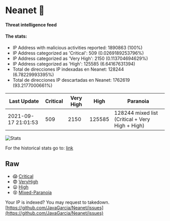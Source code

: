 # Neanet :hocho:
#### Threat intelligence feed
#### The stats:

- IP Address with malicious activities reported: 1890863 (100%)
- IP Address categorized as 'Critical':  509 (0.0269189253796%)
- IP Address categorized as 'Very High':  2150 (0.113704694629%)
- IP Address categorized as 'High':  125585 (6.64167631394)
- Total de direcciones IP indexadas en Neanet:  128244 (6.78229993395%)
- Total de direcciones IP descartadas en Neanet:  1762619 (93.2177000661%)

| Last Update | Critical | Very High | High | Paranoia |
| --- | --- | --- | --- | --- |
| 2021-09-17 21:01:53 | 509 | 2150 | 125585 | 128244 mixed list (Critical + Very High + High)|

![Stats](https://docs.google.com/spreadsheets/d/e/2PACX-1vSnaNMIXVabIpDJjufMlzH7poXnshF3mgd8Is1g9ytUEzVsP5my4Trn8f-xkoLLQ38xpL3HtmUexLo6/pubchart?oid=501124687&format=image)

For the historical stats go to: [link](/stats.csv)
## Raw
- :scream: [Critical](https://raw.githubusercontent.com/JavaGarcia/Neanet/master/blacklists/neanet_critical.txt)
- :fearful: [VeryHigh](https://raw.githubusercontent.com/JavaGarcia/Neanet/master/blacklists/neanet_veryHigh.txtt)
- :frowning: [High](https://raw.githubusercontent.com/JavaGarcia/Neanet/master/blacklists/neanet_high.txt)
- :dizzy_face: [Mixed-Paranoia](https://raw.githubusercontent.com/JavaGarcia/Neanet/master/blacklists/neanet_all.txt)


Your IP is indexed? You may request to takedown. [https://github.com/JavaGarcia/Neanet/issues](https://github.com/JavaGarcia/Neanet/issues)



































































































































































































































































































































































































































































































































































































































































































































































































































































































































































































































































































































































































































































































































































































































































































































































































































































































































































































































































































































































































































































































































































































































































































































































































































































































































































































































































































































































































































































































































































































































































































































































































































































































































































































































































































































































































































































































































































































































































































































































































































































































































































































































































































































































































































































































































































































































































































































































































































































































































































































































































































































































































































































































































































































































































































































































































































































































































































































































































































































































































































































































































































































































































































































































































































































































































































































































































































































































































































































































































































































































































































































































































































































































































































































































































































































































































































































































































































































































































































































































































































































































































































































































































































































































































































































































































































































































































































































































































































































































































































































































